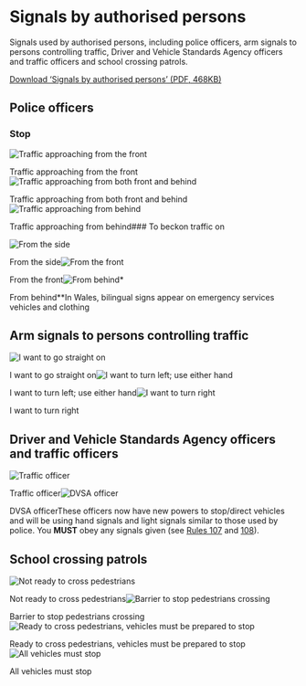 Signals by authorised persons
=============================

Signals used by authorised persons, including police officers, arm signals to persons controlling traffic, Driver and Vehicle Standards Agency officers and traffic officers and school crossing patrols.

[Download ‘Signals by authorised persons’ (PDF, 468KB)](https://assets.digital.cabinet-office.gov.uk/media/560aa62bed915d035c00001b/the-highway-code-signals-by-authorised-persons.pdf)

Police officers
---------------

### Stop

![Traffic approaching from the front](../images/police-officers-traffic-from-front.jpg)

Traffic approaching from the front![Traffic approaching from both front and behind](../images/police-officers-traffic-from-front-and-behind.jpg)

Traffic approaching from both front and behind![Traffic approaching from behind](../images/police-officers-traffic-from-behind.jpg)

Traffic approaching from behind### To beckon traffic on

![From the side](../images/police-officer-beckon-from-the-side.jpg)

From the side![From the front](../images/police-officer-beckon-from-the-front.jpg)

From the front![From behind*](../images/police-officer-beckon-from-behind.jpg)

From behind\*\*In Wales, bilingual signs appear on emergency services vehicles and clothing

Arm signals to persons controlling traffic
------------------------------------------

![I want to go straight on](../images/car-arm-signal-straight-on.jpg)

I want to go straight on![I want to turn left; use either hand](../images/car-arm-signal-turn-left.jpg)

I want to turn left; use either hand![I want to turn right](../images/car-arm-signals-turn-right.jpg)

I want to turn right

Driver and Vehicle Standards Agency officers and traffic officers
-----------------------------------------------------------------

![Traffic officer](../images/traffic-officer-car.jpg)

Traffic officer![DVSA officer](../images/dvsa-officer-car.jpg)

DVSA officerThese officers now have new powers to stop/direct vehicles and will be using hand signals and light
signals similar to those used by police. You **MUST** obey any signals given (see [Rules 107](/pages/general-rules-techniques-and-advice-for-all-drivers-and-riders-103-to-158.md#rule-107) and [108](/pages/general-rules-techniques-and-advice-for-all-drivers-and-riders-103-to-158.md#rule-108)).

School crossing patrols
-----------------------

![Not ready to cross pedestrians](../images/school-crossing-patrol-not-ready.jpg)

Not ready to cross pedestrians![Barrier to stop pedestrians crossing](../images/school-crossing-patrol-barrier-to-stop.jpg)

Barrier to stop pedestrians crossing![Ready to cross pedestrians, vehicles must be prepared to stop](../images/school-crossing-patrol-vehicle-prepare-stop.jpg)

Ready to cross pedestrians, vehicles must be prepared to stop![All vehicles must stop](../images/school-crossing-patrol-all-vehicles-stop.jpg)

All vehicles must stop
